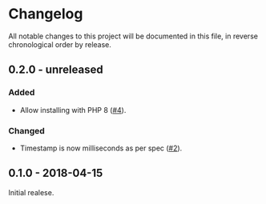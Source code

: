 # Changelog

All notable changes to this project will be documented in this file, in reverse chronological order by release.

## 0.2.0 - unreleased

### Added
- Allow installing with PHP 8 ([#4](https://github.com/tuupola/ulid/pull/4)).

### Changed
- Timestamp is now milliseconds as per spec ([#2](https://github.com/tuupola/ulid/pull/2)).

## 0.1.0 - 2018-04-15

Initial realese.
